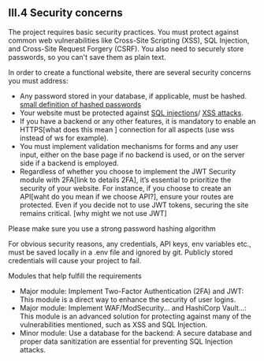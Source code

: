 ## III.4 Security concerns

The project requires basic security practices. You must protect against common web vulnerabilities like Cross-Site Scripting (XSS),
SQL Injection, and Cross-Site Request Forgery (CSRF). You also need to securely store passwords, so you can't save them as plain text.

In order to create a functional website, there are several security concerns you must
address:
- Any password stored in your database, if applicable, must be hashed. <a href="Definitions.md#password_hashing" title="a cryptographic process that converts a plaintext password into a fixed-length string of characters.">small definition of hashed passwords</a>
- Your website must be protected against <a href="Definitions.md#sql_injection" title="a web security vulnerability that allows an attacker to interfere with the queries a web application makes to its database.">SQL injections</a>/
<a href="Definitions.md#xss_cross_site_scripting" title="a type of security vulnerability found in web applications that allows attackers to inject malicious client-side scripts into web pages viewed by other users.">XSS attacks</a>.
- If you have a backend or any other features, it is mandatory to enable an HTTPS[what does this mean ]
connection for all aspects (use wss instead of ws for example).
- You must implement validation mechanisms for forms and any user input, either on
the base page if no backend is used, or on the server side if a backend is employed.
- Regardless of whether you choose to implement the JWT Security module with
2FA[link to details 2FA], it’s essential to prioritize the security of your website. For instance, if you
choose to create an API[waht do you mean if we choose API?], ensure your routes are protected. Even if you decide not
to use JWT tokens, securing the site remains critical.
[why might we not use JWT]

Please make sure you use a strong password hashing algorithm

For obvious security reasons, any credentials, API keys, env
variables etc., must be saved locally in a .env file and ignored
by git. Publicly stored credentials will cause your project to fail.

Modules that help fulfill the requirements
- Major module: Implement Two-Factor Authentication (2FA) and JWT: This module is a direct way to enhance the security of user logins.
- Major module: Implement WAF/ModSecurity... and HashiCorp Vault...: This module is an advanced solution for protecting against many of the vulnerabilities mentioned, such as XSS and SQL Injection.
- Minor module: Use a database for the backend: A secure database and proper data sanitization are essential for preventing SQL Injection attacks.

